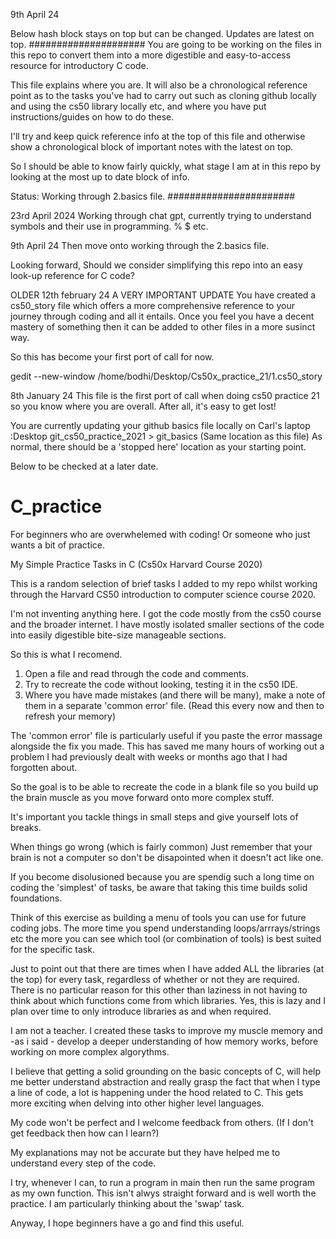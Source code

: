 9th April 24

Below hash block stays on top but can be changed. Updates are latest on top.
#####################
You are going to be working on the files in this repo to convert them into a more digestible and easy-to-access resource for introductory C code.

This file explains where you are. It will also be a chronological reference point as to the tasks you've had to carry out such as cloning github locally and using the cs50 library locally etc, and where you have put instructions/guides on how to do these. 

I'll try and keep quick reference info at the top of this file and otherwise show a chronological block of important notes with the latest on top. 

So I should be able to know fairly quickly, what stage I am at in this repo by looking at the most up to date block of info.

Status: Working through 2.basics file.
#######################

23rd April 2024
Working through chat gpt, currently trying to understand symbols and their use in programming. % $ etc.



9th April 24
Then move onto working through the 2.basics file.



Looking forward, Should we consider simplifying this repo into an easy look-up reference for C code?







OLDER
12th february 24
A VERY IMPORTANT UPDATE
You have created a cs50_story file which offers a more comprehensive reference to your journey through coding and all it entails. Once you feel you have a decent mastery of something then it can be added to other files in a more susinct way.

So this has become your first port of call for now. 

gedit --new-window /home/bodhi/Desktop/Cs50x_practice_21/1.cs50_story

8th January 24
This file is the first port of call when doing cs50 practice 21 so you know where you are overall. After all, it's easy to get lost!

You are currently updating your github basics file locally on Carl's laptop :Desktop git_cs50_practice_2021 > git_basics  (Same location as this file)
As normal, there should be a 'stopped here' location as your starting point.









Below to be checked at a later date. 
# C_practice

For beginners who are overwhelemed with coding! Or someone who just wants a bit of practice.

My Simple Practice Tasks in C (Cs50x Harvard Course 2020)

This is a random selection of brief tasks I added to my repo whilst working through the Harvard CS50 introduction to computer science course 2020.

I'm not inventing anything here. I got the code mostly from the cs50 course and the broader internet. I have mostly isolated smaller sections of the code into easily digestible bite-size manageable sections.

So this is what I recomend. 
1) Open a file and read through the code and comments. 
2) Try to recreate the code without looking, testing it in the cs50 IDE.
3) Where you have made mistakes (and there will be many), make a note of them in a separate 'common error' file. (Read this every now and then to refresh your memory)

The 'common error' file is particularly useful if you paste the error massage alongside the fix you made. This has saved me many hours of working out a problem I had previously dealt with weeks or months ago that I had forgotten about.


So the goal is to be able to recreate the code in a blank file so you build up the brain muscle as you move forward onto more complex stuff. 

It's important you tackle things in small steps and give yourself lots of breaks.

When things go wrong (which is fairly common) Just remember that your brain is not a computer so don't be disapointed when it doesn't act like one.

If you become disolusioned because you are spendig such a long time on coding the 'simplest' of tasks, be aware that taking this time builds solid foundations.

Think of this exercise as building a menu of tools you can use for future coding jobs. The more time you spend understanding loops/arrrays/strings etc the more you can see which tool (or combination of tools) is best suited for the specific task.

Just to point out that there are times when I have added ALL the libraries (at the top) for every task, regardless of whether or not they are required. There is no particular reason for this other than laziness in not having to think about which functions come from which libraries. 
Yes, this is lazy and I plan over time to only introduce libraries as and when required. 

I am not a teacher. I created these tasks to improve my muscle memory and -as i said - develop a deeper understanding of how memory works, before working on more complex algorythms.

I believe that getting a solid grounding on the basic concepts of C, will help me better understand abstraction and really grasp the fact that when I type a line of code, a lot is happening under the hood related to C. This gets more exciting when delving into other higher level languages.

My code won't be perfect and I welcome feedback from others. (If I don't get feedback then how can I learn?)

My explanations may not be accurate but they have helped me to understand every step of the code.

I try, whenever I can, to run a program in main then run the same program as my own function. This isn't alwys straight forward and is well worth the practice. I am particularly thinking about the 'swap' task.

Anyway, I hope beginners have a go and find this useful.

